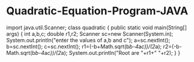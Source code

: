 # Quadratic-Equation-Program-JAVA
import java.util.Scanner;
class quadratic
{
public static void main(String[] args)
{
int a,b,c;
double r1,r2;
Scanner sc=new Scanner(System.in);
System.out.println("enter the values of a,b and c");
a=sc.nextInt();
b=sc.nextInt();
c=sc.nextInt();
r1=(-b+Math.sqrt(b*b-4*a*c))/(2*a);
r2=(-b-Math.sqrt(b*b-4*a*c))/(2*a);
System.out.println("Root are "+r1+" "+r2);
}
}
